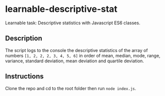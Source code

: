 # learnable-descriptive-stat

Learnable task: Descriptive statistics with Javascript ES6 classes.

## Description

The script logs to the console the descriptive statistics of the array of numbers `[1, 2, 2, 2, 3, 4, 5, 6]` in order of mean, median, mode, range, variance, standard deviation, mean deviation and quartile deviation.

## Instructions

Clone the repo and cd to the root folder then run `node index.js`.

